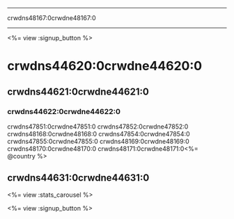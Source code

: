 * * *

crwdns48167:0crwdne48167:0

* * *

<%= view :signup_button %>

# crwdns44620:0crwdne44620:0

## crwdns44621:0crwdne44621:0

### crwdns44622:0crwdne44622:0

crwdns47851:0crwdne47851:0 crwdns47852:0crwdne47852:0 crwdns48168:0crwdne48168:0 crwdns47854:0crwdne47854:0 crwdns47855:0crwdne47855:0 crwdns48169:0crwdne48169:0 crwdns48170:0crwdne48170:0 crwdns48171:0crwdne48171:0<%= @country %>

## crwdns44631:0crwdne44631:0

<%= view :stats_carousel %>

<%= view :signup_button %>